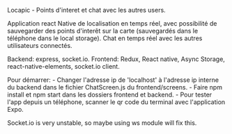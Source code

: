 
Locapic - Points d'interet et chat avec les autres users.

Application react Native de localisation en temps réel, avec possibilité de sauvegarder des points d'interêt sur la carte (sauvegardés dans le téléphone dans le local storage). 
Chat en temps réel avec les autres utilisateurs connectés.

Backend: express, socket.io.
Frontend: Redux, React native, Async Storage, react-native-elements, socket.io client.

Pour démarrer:
    - Changer l'adresse ip de 'localhost' à l'adresse ip interne du backend dans le fichier ChatScreen.js du frontend/screens.
    - Faire npm install et npm start dans les dossiers frontend et backend.
    - Pour tester l'app depuis un téléphone, scanner le qr code du terminal avec l'application Expo.

Socket.io is very unstable, so maybe using ws module will fix this.
